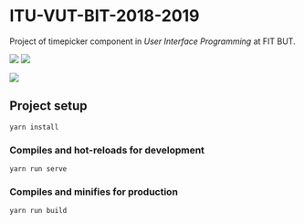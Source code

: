 # ITU-VUT-BIT-2018-2019

Project of timepicker component in _User Interface Programming_ at FIT BUT. 

![](https://ctrlv.cz/shots/2018/12/14/gJt4.png)
![](https://ctrlv.cz/shots/2018/12/14/UsoZ.png)

![](https://ctrlv.cz/shots/2018/12/14/utlI.png)

## Project setup
```
yarn install
```

### Compiles and hot-reloads for development
```
yarn run serve
```

### Compiles and minifies for production
```
yarn run build
```
